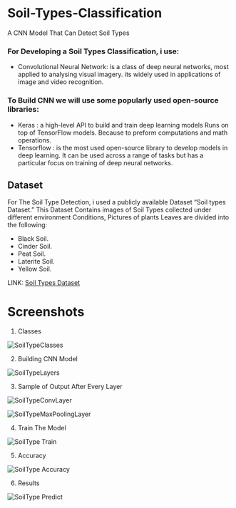# Soil-Types-Classification
A CNN Model That Can Detect Soil Types 
### For Developing a Soil Types Classification, i use:
* Convolutional Neural Network: is a class of deep neural networks, most applied to analysing visual imagery. its widely used in applications of image and video recognition.
### To Build CNN we will use some popularly used open-source libraries:
* Keras : a high-level API to build and train deep learning models Runs on top of TensorFlow models. Because to preform computations and math operations.
* Tensorflow : is the most used open-source library to develop models in deep learning. It can be used across a range of tasks but has a particular focus on training of deep neural networks.
## Dataset 
For The Soil Type Detection, i used a publicly available Dataset “Soil types Dataset.”
This Dataset Contains images of Soil Types collected under different environment Conditions, Pictures of plants Leaves are divided into the following:
* Black Soil. 
* Cinder Soil. 
* Peat Soil. 
* Laterite Soil. 
* Yellow Soil.

LINK: [Soil Types Dataset](https://www.kaggle.com/prasanshasatpathy/soil-types)

# Screenshots
1. Classes

![SoilTypeClasses](https://user-images.githubusercontent.com/72968986/127050207-d2972bb7-e999-422c-bbc4-be1779c4f292.png)

2. Building CNN Model

![SoilTypeLayers](https://user-images.githubusercontent.com/72968986/127050434-79529a52-e281-4441-a094-215ee7b75905.png)

3. Sample of Output After Every Layer

![SoilTypeConvLayer](https://user-images.githubusercontent.com/72968986/127050584-13838d16-1ae3-461a-8632-d51a2020a4f1.png)

![SoilTypeMaxPoolingLayer](https://user-images.githubusercontent.com/72968986/127050649-c952d701-b3c3-4156-8b69-121cbd6bf4ef.png)

4. Train The Model

![SoilType Train](https://user-images.githubusercontent.com/72968986/127050764-4ec289e0-8b6f-4a3d-b48c-b3bf9b43c00a.png)

5. Accuracy

![SoilType Accuracy](https://user-images.githubusercontent.com/72968986/127050807-8ea34950-be03-4f00-8b86-7d77302586c3.png)

6. Results

![SoilType Predict](https://user-images.githubusercontent.com/72968986/127050904-aadf4c8e-d8d8-4073-a4b1-9d52f7c4f9e0.png)





